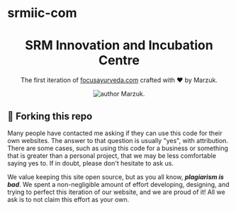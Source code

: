 # srmiic-com

<h1 align="center">
SRM Innovation and Incubation Centre
</h1>
<p align="center">
The first iteration of <a href="https://srmiic.com" target="_blank">focusayurveda.com</a> crafted with &hearts; by Marzuk.
</p>
<p align="center">
    <img src="https://img.shields.io/badge/author-Marzuk-orange" alt="author Marzuk."/>
</p>

## 🚨 Forking this repo
Many people have contacted me asking if they can use this code for their own websites. The answer to that question is usually "yes", with attribution. There are some cases, such as using this code for a business or something that is greater than a personal project, that we may be less comfortable saying yes to. If in doubt, please don't hesitate to ask us.

We value keeping this site open source, but as you all know, _**plagiarism is bad**_. We spent a non-negligible amount of effort developing, designing, and trying to perfect this iteration of our website, and we are proud of it! All we ask is to not claim this effort as your own.